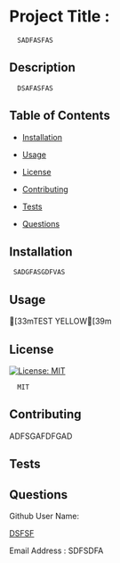 
  # Project Title :
      SADFASFAS
  ## Description
      DSAFASFAS

  ## Table of Contents
  * [Installation](#installation)
  * [Usage](#usage)
     
  * [License](#license)
  
  * [Contributing](#contributing)
  * [Tests](#tests)
  * [Questions](#questions)

  ## Installation
     SADGFASGDFVAS

  ## Usage
  [33mTEST YELLOW[39m



  ## License
        
  [![License: MIT](https://img.shields.io/badge/License-MIT-yellow.svg)](https://opensource.org/licenses/MIT) 
   
      MIT
  



  ## Contributing
   ADFSGAFDFGAD


  ## Tests



  ## Questions
  Github User Name:

  [DSFSF](https://github.com/DSFSF)

  Email Address :
  SDFSDFA



